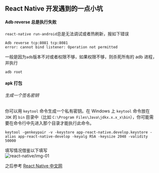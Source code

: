 ## React Native 开发遇到的一点小坑

#### Adb reverse 总是执行失败

`react-native run-android`总是无法调试或者热刷新，报如下错误

```
Adb reverse tcp:8081 tcp:8081
error: cannot bind listener: Operation not permitted
```

一般是因为`adb`版本不对或者权限不够，如果权限不够，则杀死所有的 adb 进程，并执行

```
adb root
```

#### apk 打包

###### 生成一个签名密钥

你可以用 `keytool` 命令生成一个私有密钥。在 Windows 上 `keytool` 命令放在 `JDK` 的 `bin` 目录中（比如 `C:\Program Files\Java\jdkx.x.x_x\bin`），你可能需要在命令行中先进入那个目录才能执行此命令。

```
keytool -genkeypair -v -keystore app-react-native.develop.keystore -alias app-react-native-develop -keyalg RSA -keysize 2048 -validity 50000
```

填写情况借鉴以下填写<br> ![react-native/img-01](https://raw.githubusercontent.com/ChangLCS/tips/master/image/react-native/img-01.png)

之后参考 [React Native 中文网](https://reactnative.cn/docs/signed-apk-android/)

